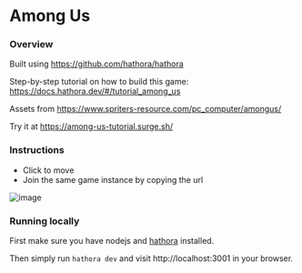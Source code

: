 # Among Us

### Overview

Built using https://github.com/hathora/hathora

Step-by-step tutorial on how to build this game: https://docs.hathora.dev/#/tutorial_among_us

Assets from https://www.spriters-resource.com/pc_computer/amongus/

Try it at https://among-us-tutorial.surge.sh/

### Instructions

- Click to move
- Join the same game instance by copying the url

![image](https://user-images.githubusercontent.com/5400947/154554747-2418c0c1-2658-45ea-bcd9-331cea37fabc.png)

### Running locally

First make sure you have nodejs and [hathora](https://github.com/hathora/hathora) installed.

Then simply run `hathora dev` and visit http://localhost:3001 in your browser.
